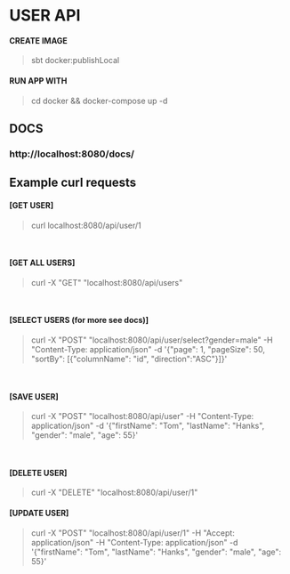 # USER API

#### CREATE IMAGE

> sbt docker:publishLocal

#### RUN APP WITH

> cd docker && docker-compose up -d

## DOCS

### http://localhost:8080/docs/

## Example curl requests

#### [GET USER]

> curl localhost:8080/api/user/1

&ensp;

#### [GET ALL USERS]

> curl -X "GET" "localhost:8080/api/users"

&ensp;

#### [SELECT USERS (for more see docs)]

> curl -X "POST" "localhost:8080/api/user/select?gender=male" -H "Content-Type: application/json" -d '{"page": 1, "pageSize": 50, "sortBy": [{"columnName": "id", "direction":"ASC"}]}'

&ensp;

#### [SAVE USER]

> curl -X "POST" "localhost:8080/api/user" -H "Content-Type: application/json" -d '{"firstName": "Tom", "lastName": "Hanks", "gender": "male", "age": 55}'

&ensp;

#### [DELETE USER]

> curl -X "DELETE" "localhost:8080/api/user/1"

#### [UPDATE USER]

> curl -X "POST" "localhost:8080/api/user/1" -H "Accept: application/json" -H "Content-Type: application/json" -d '{"firstName": "Tom", "lastName": "Hanks", "gender": "male", "age": 55}'